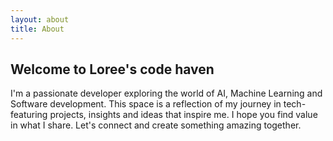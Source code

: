 ```yaml
---
layout: about
title: About
---
```


## Welcome to Loree's code haven
I'm a passionate developer exploring the world of AI, Machine Learning and Software development.
This space is a reflection of my journey in tech-featuring projects, insights and ideas that inspire me.
I hope you find value in what I share. Let's connect and create something amazing together.

